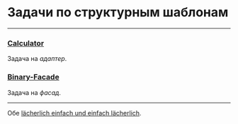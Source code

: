 # Задачи по структурным шаблонам
***
### [Calculator](./calculator/src/main/java)

Задача на *адаптер*.

### [Binary-Facade](./binary-facade/src/main/java)

Задача на *фасад*.

---
Обе [lächerlich einfach und einfach lächerlich](./README.md "(нем.) до смешного просто и просто смешно").